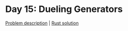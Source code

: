 # Day 15: Dueling Generators

[Problem description](https://adventofcode.com/2017/day/15) | [Rust solution](./mod.rs)
